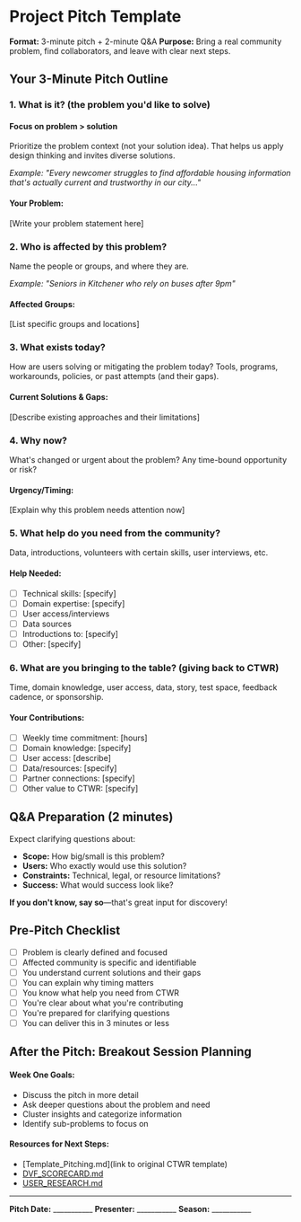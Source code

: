 # Project Pitch Template

**Format:** 3-minute pitch + 2-minute Q&A
**Purpose:** Bring a real community problem, find collaborators, and leave with clear next steps.

## Your 3-Minute Pitch Outline

### 1. What is it? (the problem you'd like to solve)

#### Focus on problem > solution

Prioritize the problem context (not your solution idea). That helps us apply design thinking and invites diverse solutions.

*Example: "Every newcomer struggles to find affordable housing information that's actually current and trustworthy in our city..."*

#### Your Problem:
[Write your problem statement here]

### 2. Who is affected by this problem?

Name the people or groups, and where they are.

*Example: "Seniors in Kitchener who rely on buses after 9pm"*

#### Affected Groups:
[List specific groups and locations]

### 3. What exists today?

How are users solving or mitigating the problem today? Tools, programs, workarounds, policies, or past attempts (and their gaps).

#### Current Solutions & Gaps:
[Describe existing approaches and their limitations]

### 4. Why now?

What's changed or urgent about the problem? Any time-bound opportunity or risk?

#### Urgency/Timing:
[Explain why this problem needs attention now]

### 5. What help do you need from the community?

Data, introductions, volunteers with certain skills, user interviews, etc.

#### Help Needed:

- [ ] Technical skills: [specify]
- [ ] Domain expertise: [specify]
- [ ] User access/interviews
- [ ] Data sources
- [ ] Introductions to: [specify]
- [ ] Other: [specify]

### 6. What are you bringing to the table? (giving back to CTWR)

Time, domain knowledge, user access, data, story, test space, feedback cadence, or sponsorship.

#### Your Contributions:

- [ ] Weekly time commitment: [hours]
- [ ] Domain knowledge: [specify]
- [ ] User access: [describe]
- [ ] Data/resources: [specify]
- [ ] Partner connections: [specify]
- [ ] Other value to CTWR: [specify]

## Q&A Preparation (2 minutes)

Expect clarifying questions about:

- **Scope:** How big/small is this problem?
- **Users:** Who exactly would use this solution?
- **Constraints:** Technical, legal, or resource limitations?
- **Success:** What would success look like?

**If you don't know, say so**—that's great input for discovery!

## Pre-Pitch Checklist

- [ ] Problem is clearly defined and focused
- [ ] Affected community is specific and identifiable
- [ ] You understand current solutions and their gaps
- [ ] You can explain why timing matters
- [ ] You know what help you need from CTWR
- [ ] You're clear about what you're contributing
- [ ] You're prepared for clarifying questions
- [ ] You can deliver this in 3 minutes or less

## After the Pitch: Breakout Session Planning

#### Week One Goals:

- Discuss the pitch in more detail
- Ask deeper questions about the problem and need
- Cluster insights and categorize information
- Identify sub-problems to focus on

#### Resources for Next Steps:

- [Template_Pitching.md](link to original CTWR template)
- [DVF_SCORECARD.md](./DVF_SCORECARD.md)
- [USER_RESEARCH.md](./USER_RESEARCH.md)

---

**Pitch Date:** ___________
**Presenter:** ___________
**Season:** ___________
